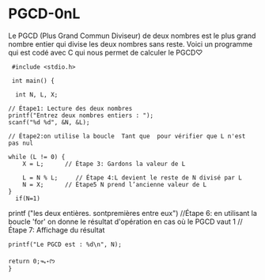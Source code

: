 # PGCD-0nL
Le PGCD (Plus Grand Commun Diviseur) de deux nombres est le plus grand nombre entier qui divise les deux nombres sans reste. Voici un programme qui est codé avec C qui nous permet de calculer le PGCD♡
            
     #include <stdio.h>
            
     int main() {

      int N, L, X;

    // Étape1: Lecture des deux nombres
    printf("Entrez deux nombres entiers : ");
    scanf("%d %d", &N, &L);

    // Étape2:on utilise la boucle  Tant que  pour vérifier que L n'est pas nul

    while (L != 0) {
        X = L;      // Étape 3: Gardons la valeur de L

        L = N % L;     // Étape 4:L devient le reste de N divisé par L
        N = X;      // Étape5 N prend l’ancienne valeur de L
    }
      if(N=1)
   printf ("les deux entières.     sontpremières entre eux") //Étape 6: en utilisant la boucle 'for' on donne le résultat d'opération en cas où le PGCD vaut 1
    //Étape 7:  Affichage du résultat

    printf("Le PGCD est : %d\n", N);

    return 0;ᯓ˖ᡣ𐭩
    }
